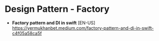 # Design Pattern - Factory

- **Factory pattern and DI in swift** [EN-US] \
https://yermukhanbet.medium.com/factory-pattern-and-di-in-swift-c4f05a58ca5f